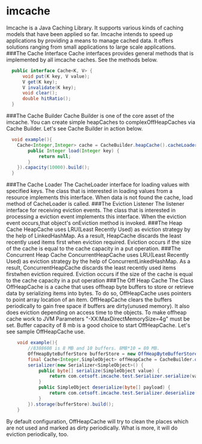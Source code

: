 imcache
=======

Imcache is a Java Caching Library. It supports various kinds of caching models that have been applied so far. 
Imcache intends to speed up applications by providing a means to manage cached data. It offers solutions ranging 
from small applications to large scale applications.
###The Cache Interface
Cache interfaces provides general methods that is implemented by all imcache caches. See the methods below.
```java
  public interface Cache<K, V> {
	  void put(K key, V value);
	  V get(K key);
	  V invalidate(K key);
	  void clear();
	  double hitRatio();
  }
```
###The Cache Builder
Cache Builder is one of the core asset of the imcache. You can create simple heapCaches to complexOffHeapCaches via 
Cache Builder. Let's see Cache Builder in action below.
```java
  void example(){
  	Cache<Integer,Integer> cache = CacheBuilder.heapCache().cacheLoader(new CacheLoader<Integer, Integer>() {
		public Integer load(Integer key) {
			return null;
		}
	}).capacity(10000).build(); 
  }
```
###The Cache Loader
The CacheLoader interface for loading values with specified keys. The class that is interested in loading values 
from a resource implements this interface. When data is not found the cache, load method of CacheLoader is called.
###The Eviction Listener
The listener interface for receiving eviction events. The class that is interested in processing a eviction event
implements this interface. When the eviction event occurs,that object's onEviction method is invoked.
###The Heap Cache
HeapCache uses LRU(Least Recently Used) as eviction strategy by the help of LinkedHashMap. As a result, 
HeapCache discards the least recently used items first when eviction required. Eviction occurs if the size of
the cache is equal to the cache capacity in a put operation.
###The Concurrent Heap Cache
ConcurrentHeapCache uses LRU(Least Recently Used) as eviction strategy by the help of ConcurrentLinkedHashMap. 
As a result, ConcurrentHeapCache discards the least recently used items firstwhen eviction required.
Eviction occurs if the size of the cache is equal to the cache capacity in a put operation
###The Off Heap Cache
The Class OffHeapCache is a cache that uses offheap byte buffers to store or retrieve data by serializing
items into bytes. To do so, OffHeapCache uses pointers to point array location of an item. OffHeapCache clears
the buffers periodically to gain free space if buffers are dirty(unused memory). It also does eviction depending on
access time to the objects.
To make offheap cache work to JVM Parameters "-XX:MaxDirectMemorySize=4g" must be set. Buffer capacity of 8 mb 
is a good choice to start OffHeapCache. Let's see sample OffHeapCache use.
```java
	void example(){
		//8388608 is 8 MB and 10 buffers. 8MB*10 = 80 MB.
  		OffHeapByteBufferStore bufferStore = new OffHeapByteBufferStore(8388608, 10);
		final Cache<Integer,SimpleObject> offHeapCache = CacheBuilder.offHeapCache().
		serializer(new Serializer<SimpleObject>() {
			public byte[] serialize(SimpleObject value) {
				return com.cetsoft.imcache.test.Serializer.serialize(value);
			}
			public SimpleObject deserialize(byte[] payload) {
				return com.cetsoft.imcache.test.Serializer.deserialize(payload);
			}
		}).storage(bufferStore).build();
	}
```
By default configuration, OffHeapCache will try to clean the places which are not used and marked as 
dirty periodically. What is more, it will do eviction periodically, too.
